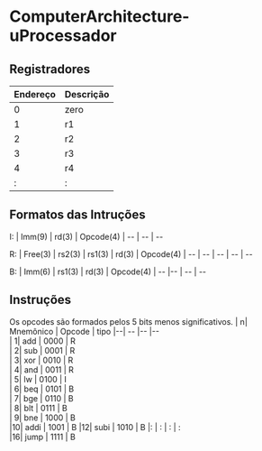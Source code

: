 # ComputerArchitecture-uProcessador


## Registradores

| Endereço | Descrição
| -        | - 
| 0        | zero
| 1        | r1
| 2        | r2
| 3        | r3
| 4        | r4
| :        | :


## Formatos das Intruções
I: 
| Imm(9)  | rd(3) | Opcode(4)
| --      | --    | --

R:
| Free(3) | rs2(3) | rs1(3)  | rd(3) | Opcode(4)
| --      | --      | --      | --    | --

B:
| Imm(6) | rs1(3) | rd(3)  | Opcode(4)
| --         |--      | --      | --

## Instruções

Os opcodes são formados pelos 5 bits menos significativos. 
| n| Mnemônico | Opcode | tipo 
|--| --        |--      |--  
| 1| add       | 0000   | R   
| 2| sub       | 0001   | R   
| 3| xor       | 0010   | R   
| 4| and       | 0011   | R  
| 5| lw        | 0100   | I  
| 6| beq       | 0101   | B   
| 7| bge       | 0110   | B   
| 8| blt       | 0111   | B   
| 9| bne       | 1000   | B   
|10| addi      | 1001   | B 
|12| subi      | 1010   | B 
|: |   :       |   :    | :    
|16| jump      | 1111   | B